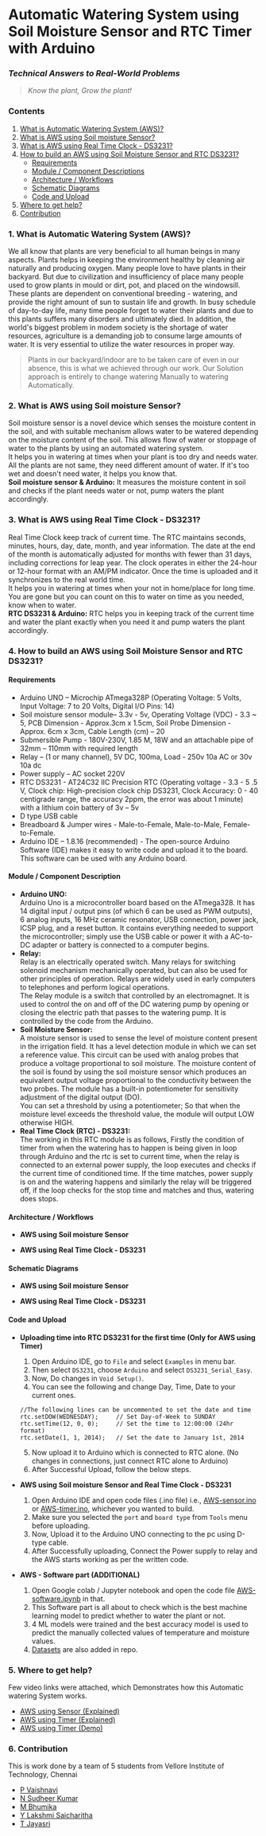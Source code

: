 # **Automatic Watering System using Soil Moisture Sensor and RTC Timer with Arduino**
### *Technical Answers to Real-World Problems*  
> *Know the plant, Grow the plant!*

### Contents
1. [What is Automatic Watering System (AWS)?](#1-what-is-automatic-watering-system-aws)
2. [What is AWS using Soil moisture Sensor?](#2-what-is-aws-using-soil-moisture-sensor)
3. [What is AWS using Real Time Clock - DS3231?](#3-what-is-aws-using-real-time-clock---ds3231)
4. [How to build an AWS using Soil Moisture Sensor and RTC DS3231?](#4-how-to-build-an-aws-using-soil-moisture-sensor-and-rtc-ds3231)
   - [Requirements](#requirements)
   - [Module / Component Descriptions](#module--component-description)
   - [Architecture / Workflows](#architecture--workflows)
   - [Schematic Diagrams](#schematic-diagrams)
   - [Code and Upload](#code-and-upload)
5. [Where to get help?](#5-where-to-get-help)
6. [Contribution](#6-contribution)


### 1. What is Automatic Watering System (AWS)?
We all know that plants are very beneficial to all human beings in many aspects. Plants helps in keeping the environment healthy by cleaning air naturally and producing oxygen. Many people love to have plants in their backyard. But due to civilization and insufficiency of place many people used to grow plants in mould or dirt, pot, and placed on the windowsill. These plants are dependent on conventional breeding - watering, and provide the right amount of sun to sustain life and growth. In busy schedule of day-to-day life, many time people forget to water their plants and due to this plants suffers many disorders and ultimately died. In addition, the world's biggest problem in modem society is the shortage of water resources, agriculture is a demanding job to consume large amounts of water. It is very essential to utilize the water resources in proper way.  
> Plants in our backyard/indoor are to be taken care of even in our absence, this is what we achieved through our work. Our Solution approach is entirely to change watering Manually to watering Automatically.  

### 2. What is AWS using Soil moisture Sensor?  
Soil moisture sensor is a novel device which senses the moisture content in the soil, and with suitable mechanism allows water to be watered depending on the moisture content of the soil. This allows flow of water or stoppage of water to the plants by using an automated watering system.  
It helps you in watering at times when your plant is too dry and needs water. All the plants are not same, they need different amount of water. If it's too wet and doesn't need water, it helps you know that.  
**Soil moisture sensor & Arduino:** It measures the moisture content in soil and checks if the plant needs water or not, pump waters the plant accordingly.  

### 3. What is AWS using Real Time Clock - DS3231?  
Real Time Clock keep track of current time. The RTC maintains seconds, minutes, hours, day, date, month, and year information. The date at the end of the month is automatically adjusted for months with fewer than 31 days, including corrections for leap year. The clock operates in either the 24-hour or 12-hour format with an AM/PM indicator. Once the time is uploaded and it synchronizes to the real world time.  
It helps you in watering at times when your not in home/place for long time. You are gone but you can count on this to water on time as you needed, know when to water.  
**RTC DS3231 & Arduino:** RTC helps you in keeping track of the current time and water the plant exactly when you need it and pump waters the plant accordingly.  

### 4. How to build an AWS using Soil Moisture Sensor and RTC DS3231?  

#### Requirements
* Arduino UNO –  Microchip ATmega328P (Operating Voltage: 5 Volts, Input Voltage: 7 to 20 Volts, Digital I/O Pins: 14)
* Soil moisture sensor module– 3.3v - 5v, Operating Voltage (VDC) - 3.3 ~ 5, PCB Dimension - Approx.3cm x 1.5cm, Soil Probe Dimension - Approx. 6cm x 3cm, Cable Length (cm) – 20
* Submersible Pump - 180V-230V, 1.85 M, 18W and an attachable pipe of 32mm – 110mm with required length
* Relay – (1 or many channel), 5V DC, 100ma, Load - 250v 10a AC or 30v 10a dc
* Power supply – AC socket 220V
* RTC DS3231 - AT24C32 IIC Precision RTC (Operating voltage - 3.3 - 5 .5 V, Clock chip: High-precision clock chip DS3231, Clock Accuracy: 0 - 40 centigrade range, the accuracy 2ppm, the error was about 1 minute) with a lithium coin battery of 3v – 5v
* D type USB cable
* Breadboard & Jumper wires - Male-to-Female, Male-to-Male, Female-to-Female.
* Arduino IDE – 1.8.16 (recommended) - The open-source Arduino Software (IDE) makes it easy to write code and upload it to the board. This software can be used with any Arduino board.

#### Module / Component Description
* **Arduino UNO:**  
  Arduino Uno is a microcontroller board based on the ATmega328. It has 14 digital input / output pins (of which 6 can be used as PWM outputs), 6 analog inputs, 16 MHz ceramic resonator, USB connection, power jack, ICSP plug, and a reset button. It contains everything needed to support the microcontroller; simply use the USB cable or power it with a AC-to-DC adapter or battery is connected to a computer begins.
* **Relay:**  
  Relay is an electrically operated switch. Many relays for switching solenoid mechanism mechanically operated, but can also be used for other principles of operation. Relays are widely used in early computers to telephones and perform logical operations.  
  The Relay module is a switch that controlled by an electromagnet. It is used to control the on and off of the DC watering pump by opening or closing the electric path that passes to the watering pump. It is controlled by the code from the Arduino.
* **Soil Moisture Sensor:**  
  A moisture sensor is used to sense the level of moisture content present in the irrigation field. It has a level detection module in which we can set a reference value. This circuit can be used with analog probes that produce a voltage proportional to soil moisture. The moisture content of the soil is found by using the soil moisture sensor which produces an equivalent output voltage proportional to the conductivity between the two probes. The module has a built-in potentiometer for sensitivity adjustment of the digital output (DO).  
  You can set a threshold by using a potentiometer; So that when the moisture level exceeds the threshold value, the module will output LOW otherwise HIGH.  
* **Real Time Clock (RTC) - DS3231:**  
  The working in this RTC module is as follows, Firstly the condition of timer from when the watering has to happen is being given in loop through Arduino and the rtc is set to current time, when the relay is connected to an external power supply, the loop executes and checks if the current time of conditioned time. If the time matches, power supply is on and the watering happens and similarly the relay will be triggered off, if the loop checks for the stop time and matches and thus, watering does stops.  

#### Architecture / Workflows  
* **AWS using Soil moisture Sensor**

* **AWS using Real Time Clock - DS3231**
 
#### Schematic Diagrams
* **AWS using Soil moisture Sensor**

* **AWS using Real Time Clock - DS3231**

#### Code and Upload
* **Uploading time into RTC DS3231 for the first time (Only for AWS using Timer)**  

  1. Open Arduino IDE, go to `File` and select `Examples` in menu bar.
  2. Then select `DS3231`, choose `Arduino` and select `DS3231_Serial_Easy`.
  3. Now, Do changes in `Void Setup()`.
  4. You can see the following and change Day, Time, Date to your current ones.
   ```
   //The following lines can be uncommented to set the date and time
   rtc.setDOW(WEDNESDAY);     // Set Day-of-Week to SUNDAY
   rtc.setTime(12, 0, 0);     // Set the time to 12:00:00 (24hr format)
   rtc.setDate(1, 1, 2014);   // Set the date to January 1st, 2014
   ```
   5. Now upload it to Arduino which is connected to RTC alone. (No changes in connections, just connect RTC alone to Arduino)
   6. After Successful Upload, follow the below steps.

* **AWS using Soil moisture Sensor and Real Time Clock - DS3231**  

  1. Open Arduino IDE and open code files (.ino file) i.e., [AWS-sensor.ino](https://github.com/Vaishnavi-Pothugunta/Automatic-Watering-System/blob/main/AWS-Code/Automatic%20Watering%20System%20-%20Sensor.ino) or [AWS-timer.ino](https://github.com/Vaishnavi-Pothugunta/Automatic-Watering-System/blob/main/AWS-Code/Automatic%20Watering%20System%20-%20Timer.ino), whichever you wanted to build.
  2. Make sure you selected the `port` and `board type` from `Tools` menu before uploading.
  3. Now, Upload it to the Arduino UNO connecting to the pc using D-type cable.
  4. After Successfully uploading, Connect the Power supply to relay and the AWS starts working as per the written code.

* **AWS - Software part (ADDITIONAL)**
  1. Open Google colab / Jupyter notebook and open the code file [AWS-software.ipynb](https://github.com/Vaishnavi-Pothugunta/Automatic-Watering-System/blob/main/AWS-Code/TARP_SOFTWARE.ipynb) in that.
  2. This Software part is all about to check which is the best machine learning model to predict whether to water the plant or not.
  3. 4 ML models were trained and the best accuracy model is used to predict the manually collected values of temperature and moisture values.
  4. [Datasets](https://github.com/Vaishnavi-Pothugunta/Automatic-Watering-System/blob/main/AWS-Dataset.csv) are also added in repo.

### 5. Where to get help?  
Few video links were attached, which Demonstrates how this Automatic watering System works. 
  - [AWS using Sensor (Explained)](https://drive.google.com/file/d/10fOE0BtBTWe_BWOAbMEBUET6oRx-6mro/view?usp=sharing)
  - [AWS using Timer (Explained)](https://drive.google.com/file/d/1Tco9xD43NAFRuQMOlxpQKpyb7fU_gnpl/view?usp=sharing)
  - [AWS using Timer (Demo)](https://drive.google.com/file/d/17K4f0TS3x0JXuY7_YOmEyvH30YnfYwYq/view?usp=sharing)

### 6. Contribution
This is work done by a team of 5 students from Vellore Institute of Technology, Chennai
  - [P Vaishnavi](https://github.com/Vaishnavi-Pothugunta)
  - [N Sudheer Kumar](https://github.com/NelakurthiSudheer)
  - [M Bhumika](https://github.com/Bhumika-Manchikanti)
  - [Y Lakshmi Saicharitha](https://github.com/LakshmiSaicharitha-Yallarubailu)
  - [T Jayasri](https://github.com/jayasrireddy19)
